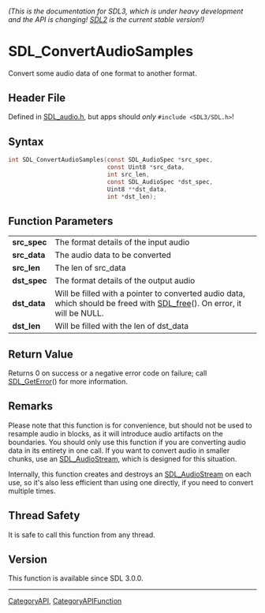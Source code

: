 ###### (This is the documentation for SDL3, which is under heavy development and the API is changing! [SDL2](https://wiki.libsdl.org/SDL2/) is the current stable version!)
# SDL_ConvertAudioSamples

Convert some audio data of one format to another format.

## Header File

Defined in [SDL_audio.h](https://github.com/libsdl-org/SDL/blob/main/include/SDL3/SDL_audio.h), but apps should _only_ `#include <SDL3/SDL.h>`!

## Syntax

```c
int SDL_ConvertAudioSamples(const SDL_AudioSpec *src_spec,
                            const Uint8 *src_data,
                            int src_len,
                            const SDL_AudioSpec *dst_spec,
                            Uint8 **dst_data,
                            int *dst_len);

```

## Function Parameters

|                  |                                                                                                                                      |
| ---------------- | ------------------------------------------------------------------------------------------------------------------------------------ |
| **src_spec**     | The format details of the input audio                                                                                                |
| **src_data**     | The audio data to be converted                                                                                                       |
| **src_len**      | The len of src_data                                                                                                                  |
| **dst_spec**     | The format details of the output audio                                                                                               |
| **dst_data**     | Will be filled with a pointer to converted audio data, which should be freed with [SDL_free](SDL_free)(). On error, it will be NULL. |
| **dst_len**      | Will be filled with the len of dst_data                                                                                              |

## Return Value

Returns 0 on success or a negative error code on failure; call
[SDL_GetError](SDL_GetError)() for more information.

## Remarks

Please note that this function is for convenience, but should not be used
to resample audio in blocks, as it will introduce audio artifacts on the
boundaries. You should only use this function if you are converting audio
data in its entirety in one call. If you want to convert audio in smaller
chunks, use an [SDL_AudioStream](SDL_AudioStream), which is designed for
this situation.

Internally, this function creates and destroys an
[SDL_AudioStream](SDL_AudioStream) on each use, so it's also less efficient
than using one directly, if you need to convert multiple times.

## Thread Safety

It is safe to call this function from any thread.

## Version

This function is available since SDL 3.0.0.

----
[CategoryAPI](CategoryAPI), [CategoryAPIFunction](CategoryAPIFunction)

